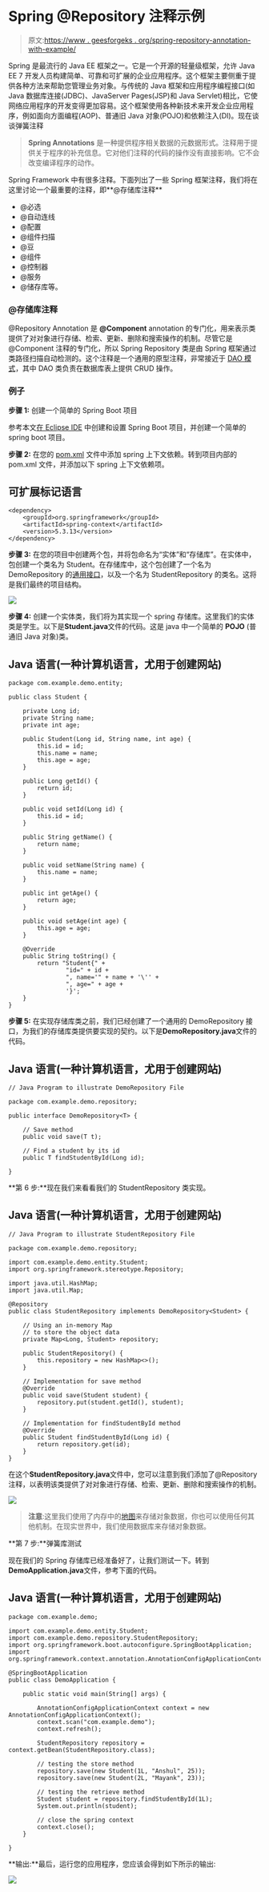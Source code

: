 # Spring @Repository 注释示例

> 原文:[https://www . geesforgeks . org/spring-repository-annotation-with-example/](https://www.geeksforgeeks.org/spring-repository-annotation-with-example/)

Spring 是最流行的 Java EE 框架之一。它是一个开源的轻量级框架，允许 Java EE 7 开发人员构建简单、可靠和可扩展的企业应用程序。这个框架主要侧重于提供各种方法来帮助您管理业务对象。与传统的 Java 框架和应用程序编程接口(如 Java 数据库连接(JDBC)、JavaServer Pages(JSP)和 Java Servlet)相比，它使网络应用程序的开发变得更加容易。这个框架使用各种新技术来开发企业应用程序，例如面向方面编程(AOP)、普通旧 Java 对象(POJO)和依赖注入(DI)。现在谈谈弹簧注释

> **Spring Annotations** 是一种提供程序相关数据的元数据形式。注释用于提供关于程序的补充信息。它对他们注释的代码的操作没有直接影响。它不会改变编译程序的动作。

Spring Framework 中有很多注释。下面列出了一些 Spring 框架注释，我们将在这里讨论一个最重要的注释，即**@存储库注释**

*   @必选
*   @自动连线
*   @配置
*   @组件扫描
*   @豆
*   @组件
*   @控制器
*   @服务
*   @储存库等。

### @存储库注释

@Repository Annotation 是 **@Component** annotation 的专门化，用来表示类提供了对对象进行存储、检索、更新、删除和搜索操作的机制。尽管它是@Component 注释的专门化，所以 Spring Repository 类是由 Spring 框架通过类路径扫描自动检测的。这个注释是一个通用的原型注释，非常接近于 [DAO 模式](https://www.geeksforgeeks.org/data-access-object-pattern/)，其中 DAO 类负责在数据库表上提供 CRUD 操作。

### 例子

**步骤 1:** 创建一个简单的 Spring Boot 项目

参考本文[在 Eclipse IDE](https://www.geeksforgeeks.org/how-to-create-and-setup-spring-boot-project-in-eclipse-ide/) 中创建和设置 Spring Boot 项目，并创建一个简单的 spring boot 项目。

**步骤 2:** 在您的 [pom.xml](https://www.geeksforgeeks.org/page-object-model-pom/) 文件中添加 spring 上下文依赖。转到项目内部的 pom.xml 文件，并添加以下 spring 上下文依赖项。

## 可扩展标记语言

```
<dependency>
    <groupId>org.springframework</groupId>
    <artifactId>spring-context</artifactId>
    <version>5.3.13</version>
</dependency>
```

**步骤 3:** 在您的项目中创建两个包，并将包命名为“实体”和“存储库”。在实体中，包创建一个类名为 Student。在存储库中，这个包创建了一个名为 DemoRepository 的[通用接口](https://www.geeksforgeeks.org/generic-constructors-and-interfaces-in-java/)，以及一个名为 StudentRepository 的类名。这将是我们最终的项目结构。

![](img/821d1588b79410db0c9f8a7099dac442.png)

**步骤 4:** 创建一个实体类，我们将为其实现一个 spring 存储库。这里我们的实体类是学生。以下是**Student.java**文件的代码。这是 java 中一个简单的 **POJO** (普通旧 Java 对象)类。

## Java 语言(一种计算机语言，尤用于创建网站)

```
package com.example.demo.entity;

public class Student {

    private Long id;
    private String name;
    private int age;

    public Student(Long id, String name, int age) {
        this.id = id;
        this.name = name;
        this.age = age;
    }

    public Long getId() {
        return id;
    }

    public void setId(Long id) {
        this.id = id;
    }

    public String getName() {
        return name;
    }

    public void setName(String name) {
        this.name = name;
    }

    public int getAge() {
        return age;
    }

    public void setAge(int age) {
        this.age = age;
    }

    @Override
    public String toString() {
        return "Student{" +
                "id=" + id +
                ", name='" + name + '\'' +
                ", age=" + age +
                '}';
    }
}
```

**步骤 5:** 在实现存储库类之前，我们已经创建了一个通用的 DemoRepository 接口，为我们的存储库类提供要实现的契约。以下是**DemoRepository.java**文件的代码。

## Java 语言(一种计算机语言，尤用于创建网站)

```
// Java Program to illustrate DemoRepository File

package com.example.demo.repository;

public interface DemoRepository<T> {

    // Save method
    public void save(T t);

    // Find a student by its id
    public T findStudentById(Long id);

}
```

**第 6 步:**现在我们来看看我们的 StudentRepository 类实现。

## Java 语言(一种计算机语言，尤用于创建网站)

```
// Java Program to illustrate StudentRepository File

package com.example.demo.repository;

import com.example.demo.entity.Student;
import org.springframework.stereotype.Repository;

import java.util.HashMap;
import java.util.Map;

@Repository
public class StudentRepository implements DemoRepository<Student> {

    // Using an in-memory Map
    // to store the object data
    private Map<Long, Student> repository;

    public StudentRepository() {
        this.repository = new HashMap<>();
    }

    // Implementation for save method
    @Override
    public void save(Student student) {
        repository.put(student.getId(), student);
    }

    // Implementation for findStudentById method
    @Override
    public Student findStudentById(Long id) {
        return repository.get(id);
    }
}
```

在这个**StudentRepository.java**文件中，您可以注意到我们添加了@Repository 注释，以表明该类提供了对对象进行存储、检索、更新、删除和搜索操作的机制。

![](img/40cfa05dfe91eb2a18eb0d5be7f62b3f.png)

> **注意**:这里我们使用了内存中的[地图](https://www.geeksforgeeks.org/map-interface-java-examples/)来存储对象数据，你也可以使用任何其他机制。在现实世界中，我们使用数据库来存储对象数据。

**第 7 步:**弹簧库测试

现在我们的 Spring 存储库已经准备好了，让我们测试一下。转到**DemoApplication.java**文件，参考下面的代码。

## Java 语言(一种计算机语言，尤用于创建网站)

```
package com.example.demo;

import com.example.demo.entity.Student;
import com.example.demo.repository.StudentRepository;
import org.springframework.boot.autoconfigure.SpringBootApplication;
import org.springframework.context.annotation.AnnotationConfigApplicationContext;

@SpringBootApplication
public class DemoApplication {

    public static void main(String[] args) {

        AnnotationConfigApplicationContext context = new AnnotationConfigApplicationContext();
        context.scan("com.example.demo");
        context.refresh();

        StudentRepository repository = context.getBean(StudentRepository.class);

        // testing the store method
        repository.save(new Student(1L, "Anshul", 25));
        repository.save(new Student(2L, "Mayank", 23));

        // testing the retrieve method
        Student student = repository.findStudentById(1L);
        System.out.println(student);

        // close the spring context
        context.close();
    }

}
```

**输出:**最后，运行您的应用程序，您应该会得到如下所示的输出:

![](img/72cd225e96c11b20b6a8d7926b92637d.png)
